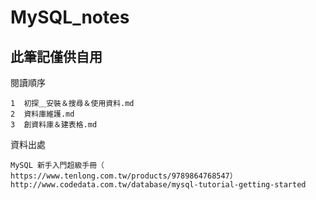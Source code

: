 # MySQL_notes


## 此筆記僅供自用  ## 

閱讀順序
```
1  初探＿安裝＆搜尋＆使用資料.md
2  資料庫維護.md
3  創資料庫＆建表格.md
```


資料出處
```
MySQL 新手入門超級手冊（ https://www.tenlong.com.tw/products/9789864768547）
http://www.codedata.com.tw/database/mysql-tutorial-getting-started
```
